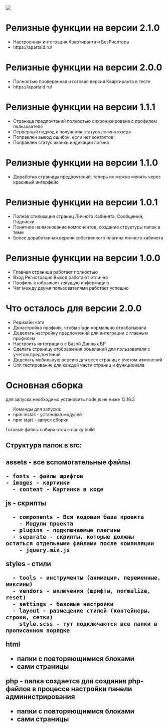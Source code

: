 <img src="https://i.imgur.com/oJdTnuQ.png" />

<h1>Релизные функции на версии 2.1.0</h1>

<ul>
<li>Настроенная интеграция Квартиранта и БезРиелтора</li>
<li>https://apartaid.ru/</li>
</ul>

<h1>Релизные функции на версии 2.0.0</h1>

<ul>
<li>Полностью проверенная и готовая версия Квартиранта в тесте</li>
<li>https://apartaid.ru/</li>
</ul>

<h1>Релизные функции на версии 1.1.1</h1>

<ul>
<li>Страница предпочтений полностью сихронизирована с профилем пользователя</li>
<li>Серверный подход к получения статуса логина юзера</li>
<li>Поправлен вывод ошибок, если нет контактов</li>
<li>Поправлен статус иконки индикации логина</li>
</ul>

<h1>Релизные функции на версии 1.1.0</h1>

<ul>
<li>Доработка страницы предпочтений, теперь их можно менять через красивый интерфейс</li>
</ul>

<h1>Релизные функции на версии 1.0.1</h1>

<ul>
<li>Полная стилизация страниц Личного Кабинета, Сообщений, Подписки</li>
<li>Понятное наименование компонентов, создание структуры папок в теме</li>
<li>Более доработанная версия собственного плагина личного кабинета</li>
</ul>

<h1>Релизные функции на версии 1.0.0</h1>
<ul>
<li>Главная страница работает полностью</li>
<li>Вход Регистрация Выход работают отлично</li>
<li>Профиль отображает текущую информацию</li>
<li>Чат между двумя пользователями работает успешно</li>
</ul>

<h1>Что осталось для версии 2.0.0</h1>
<ul>
<li>Редизайн чата</li>
<li>Донастройка профиля, чтобы slugи нормально отрабатывали</li>
<li>Доделать настройку предпочтений для интеграции с главным профилем</li>
<li>Настроить интеграцию с Базой Данных БР</li>
<li>Сделать страницу отображения объвлений для пользователя с учетом предпочтений</li>
<li>Доделать мобильную версию для всех страниц с учетом изменений</li>
<li>Unit тестирование для каждой части страниц и функционала</li>
</ul>

<h1>Основная сборка</h1>
<p>для запуска необходимо установить node.js не ниже 12.16.3</p>
<p>
<ul>
Команды для запуска:
<li>
npm install - установка модулей
</li>
<li>
npm start - запуск сборки
</li>
</ul>
</p>
<p>Готовые файлы собираются в папку build</p>
<h2>
Структура папок в src:
<h2>
<p>
assets - все вспомогательные файлы

    - fonts - файлы шрифтов
    - images - картинки
      - content - Картинки в коде

js - скрипты

      - components - Вся кодовая база проекта
        - Модули проекта
      - plugins - подключаемые плагины
      - separate - скрипты, которые должны остаться отдельными файлами после компиляции
        - jquery.min.js

styles - стили

      - tools - инструменты (анимации, переменные, миксины)
      - vendors - включения (шрифты, normalize, reset)
      - settings - базовые настройки
      - layout - размещение стилей (контейнеры, строки, сетки)
        style.scss - тут подключаются все папки в прописанном порядке

html

- папки с повторяющимися блоками
- сами страницы

php - папка создается для создания php-файлов в процессе настройки панели администрирования

- папки с повторяющимися блоками
- сами страницы
</p>
